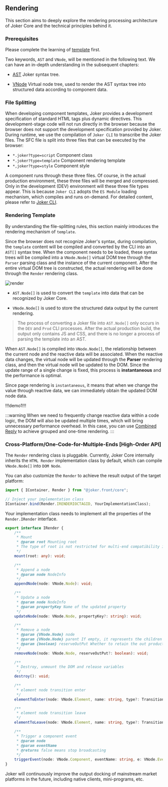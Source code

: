 ## Rendering

This section aims to deeply explore the rendering processing architecture of Joker Core and the technical principles behind it.

### Prerequisites

Please complete the learning of [template](/base/template) first.

Two keywords, `AST` and `VNode`, will be mentioned in the following text. We can have an in-depth understanding in the subsequent chapters:

-   [AST](/base/ast) Joker syntax tree.

-   [VNode](/base/vnode) Virtual node tree, used to render the AST syntax tree into structured data according to component data.

### File Splitting

When developing component templates, Joker provides a development specification of standard HTML tags plus dynamic directives. This development-stage code will not run directly in the browser because the browser does not support the development specification provided by Joker. During runtime, we use the compilation of `Joker CLI` to transcribe the Joker files. The SFC file is split into three files that can be executed by the browser:

-   `*.joker?type=script` Component class
-   `*.joker?type=template` Component rendering template
-   `*,joker?type=style` Component style

A component runs through these three files. Of course, in the actual production environment, these three files will be merged and compressed. Only in the development (DEV) environment will these three file types appear. This is because `Joker CLI` adopts the `ES Module` loading mechanism, which compiles and runs on-demand. For detailed content, please refer to [Joker CLI](/cli).

### Rendering Template

By understanding the file-splitting rules, this section mainly introduces the rendering mechanism of `template`.

Since the browser does not recognize Joker's syntax, during compilation, the `template` content will be compiled and converted by the CLI into an `AST[]` syntax tree. When the component needs to be loaded, these syntax trees will be compiled into a `VNode.Node[]` virtual DOM tree through the `Parser` parsing class and the instance of the current component. After the entire virtual DOM tree is constructed, the actual rendering will be done through the `Render` rendering class.

![render](/base/render.png)

-   `AST.Node[]` is used to convert the `template` into data that can be recognized by Joker Core.

-   `VNode.Node[]` is used to store the structured data output by the current rendering.

> The process of converting a Joker file into `AST.Node[]` only occurs in the `DEV` and `Prod` CLI processes. After the actual production build, the output only contains JS and CSS, and there is no longer a process of parsing the template into an AST.

When `AST.Node[]` is compiled into `VNode.Node[]`, the relationship between the current node and the reactive data will be associated. When the reactive data changes, the virtual node will be updated through the **Parser** rendering class, and then the virtual node will be updated to the DOM. Since the update range of a single change is fixed, this process is **instantaneous** and the performance is optimal.

Since page rendering is `instantaneous`, it means that when we change the value through reactive data, we can immediately obtain the updated DOM node data.

!!!demo1!!!

:::warning
When we need to frequently change reactive data within a code logic, the DOM will also be updated multiple times, which will bring unnecessary performance overhead. In this case, you can use [Combined Reply](/base/combined-reply) to achieve grouped and one-time rendering.
:::

### Cross-Platform/One-Code-for-Multiple-Ends [High-Order API]

The `Render` rendering class is pluggable. Currently, Joker Core internally inherits the `HTML Render` implementation class by default, which can compile `VNode.Node[]` into `DOM Node`.

You can also customize the `Render` to achieve the result output of the target platform:

```ts
import { IContainer, Render } from "@joker.front/core";

// Inject your implementation class
IContainer.bind(Render.IRENDERIOCTAGID, YourImplementationClass);
```

Your implementation class needs to implement all the properties of the `Render.IRender` interface.

```ts
export interface IRender {
    /**
     * Mount
     * @param root Mounting root
     * The type of root is not restricted for multi-end compatibility in the future
     */
    mount(root: any): void;

    /**
     * Append a node
     * @param node NodeInfo
     */
    appendNode(node: VNode.Node): void;

    /**
     * Update a node
     * @param node NodeInfo
     * @param propertyKey Name of the updated property
     */
    updateNode(node: VNode.Node, propertyKey?: string): void;

    /**
     * Remove a node
     * @param {VNode.Node} node
     * @param {VNode.Node} parent If empty, it represents the children of the root node
     * @param {boolean} reserveOutPut Whether to retain the out product
     */
    removeNode(node: VNode.Node, reserveOutPut?: boolean): void;

    /**
     * Destroy, unmount the DOM and release variables
     */
    destroy(): void;

    /**
     * element node transition enter
     */
    elementToEnter(node: VNode.Element, name: string, type?: TransitionType, callBack?: Function): void;

    /**
     * element node transition leave
     */
    elementToLeave(node: VNode.Element, name: string, type?: TransitionType, callBack?: Function): void;

    /**
     * Trigger a component event
     * @param node
     * @param eventName
     * @returns false means stop broadcasting
     */
    triggerEvent(node: VNode.Component, eventName: string, e: VNode.Event): void | false;
}
```

Joker will continuously improve the output docking of mainstream market platforms in the future, including native clients, mini-programs, etc.
